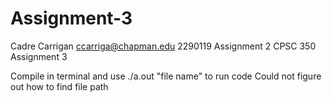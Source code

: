 # Assignment-3
Cadre Carrigan
ccarriga@chapman.edu 
2290119
Assignment 2
CPSC 350 
Assignment 3

Compile in terminal and use ./a.out "file name" to run code
Could not figure out how to find file path
